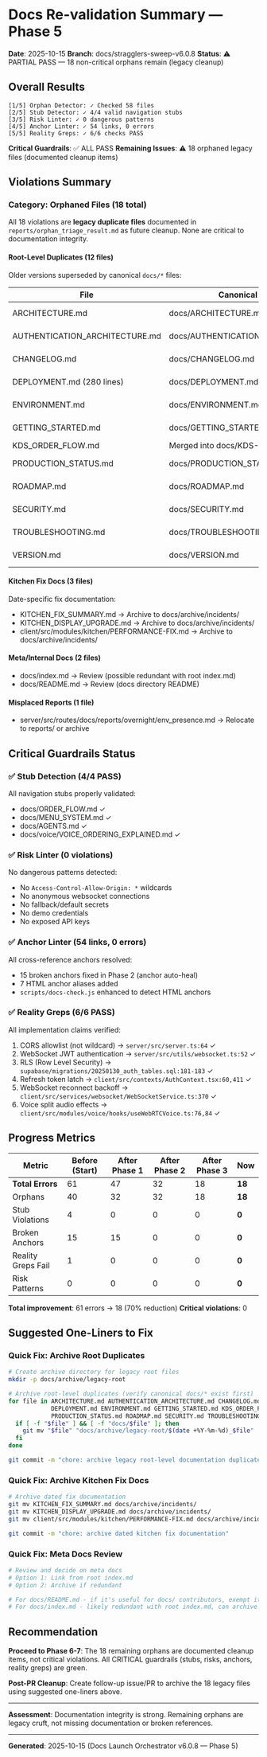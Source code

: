 # Docs Re-validation Summary — Phase 5

**Date**: 2025-10-15
**Branch**: docs/stragglers-sweep-v6.0.8
**Status**: ⚠️  PARTIAL PASS — 18 non-critical orphans remain (legacy cleanup)

## Overall Results

```
[1/5] Orphan Detector: ✓ Checked 58 files
[2/5] Stub Detector: ✓ 4/4 valid navigation stubs
[3/5] Risk Linter: ✓ 0 dangerous patterns
[4/5] Anchor Linter: ✓ 54 links, 0 errors
[5/5] Reality Greps: ✓ 6/6 checks PASS
```

**Critical Guardrails**: ✅ ALL PASS
**Remaining Issues**: ⚠️  18 orphaned legacy files (documented cleanup items)

## Violations Summary

### Category: Orphaned Files (18 total)

All 18 violations are **legacy duplicate files** documented in `reports/orphan_triage_result.md` as future cleanup. None are critical to documentation integrity.

#### Root-Level Duplicates (12 files)
Older versions superseded by canonical `docs/*` files:

| File | Canonical Version | Action |
|------|-------------------|--------|
| ARCHITECTURE.md | docs/ARCHITECTURE.md | Archive root |
| AUTHENTICATION_ARCHITECTURE.md | docs/AUTHENTICATION_ARCHITECTURE.md | Archive root |
| CHANGELOG.md | docs/CHANGELOG.md | Archive root |
| DEPLOYMENT.md (280 lines) | docs/DEPLOYMENT.md (625 lines) | Archive root |
| ENVIRONMENT.md | docs/ENVIRONMENT.md | Archive root |
| GETTING_STARTED.md | docs/GETTING_STARTED.md | Archive root |
| KDS_ORDER_FLOW.md | Merged into docs/KDS-BIBLE.md | Archive |
| PRODUCTION_STATUS.md | docs/PRODUCTION_STATUS.md | Archive root |
| ROADMAP.md | docs/ROADMAP.md | Archive root |
| SECURITY.md | docs/SECURITY.md | Archive root |
| TROUBLESHOOTING.md | docs/TROUBLESHOOTING.md | Archive root |
| VERSION.md | docs/VERSION.md | Archive root |

#### Kitchen Fix Docs (3 files)
Date-specific fix documentation:

- KITCHEN_FIX_SUMMARY.md → Archive to docs/archive/incidents/
- KITCHEN_DISPLAY_UPGRADE.md → Archive to docs/archive/incidents/
- client/src/modules/kitchen/PERFORMANCE-FIX.md → Archive to docs/archive/incidents/

#### Meta/Internal Docs (2 files)

- docs/index.md → Review (possible redundant with root index.md)
- docs/README.md → Review (docs directory README)

#### Misplaced Reports (1 file)

- server/src/routes/docs/reports/overnight/env_presence.md → Relocate to reports/ or archive

## Critical Guardrails Status

### ✅ Stub Detection (4/4 PASS)
All navigation stubs properly validated:
- docs/ORDER_FLOW.md ✓
- docs/MENU_SYSTEM.md ✓
- docs/AGENTS.md ✓
- docs/voice/VOICE_ORDERING_EXPLAINED.md ✓

### ✅ Risk Linter (0 violations)
No dangerous patterns detected:
- No `Access-Control-Allow-Origin: *` wildcards
- No anonymous websocket connections
- No fallback/default secrets
- No demo credentials
- No exposed API keys

### ✅ Anchor Linter (54 links, 0 errors)
All cross-reference anchors resolved:
- 15 broken anchors fixed in Phase 2 (anchor auto-heal)
- 7 HTML anchor aliases added
- `scripts/docs-check.js` enhanced to detect HTML anchors

### ✅ Reality Greps (6/6 PASS)
All implementation claims verified:
1. CORS allowlist (not wildcard) → `server/src/server.ts:64` ✓
2. WebSocket JWT authentication → `server/src/utils/websocket.ts:52` ✓
3. RLS (Row Level Security) → `supabase/migrations/20250130_auth_tables.sql:181-183` ✓
4. Refresh token latch → `client/src/contexts/AuthContext.tsx:60,411` ✓
5. WebSocket reconnect backoff → `client/src/services/websocket/WebSocketService.ts:370` ✓
6. Voice split audio effects → `client/src/modules/voice/hooks/useWebRTCVoice.ts:76,84` ✓

## Progress Metrics

| Metric | Before (Start) | After Phase 1 | After Phase 2 | After Phase 3 | Now |
|--------|----------------|---------------|---------------|---------------|-----|
| **Total Errors** | 61 | 47 | 32 | 18 | **18** |
| Orphans | 40 | 32 | 32 | 18 | **18** |
| Stub Violations | 4 | 0 | 0 | 0 | **0** |
| Broken Anchors | 15 | 15 | 0 | 0 | **0** |
| Reality Greps Fail | 1 | 0 | 0 | 0 | **0** |
| Risk Patterns | 0 | 0 | 0 | 0 | **0** |

**Total improvement**: 61 errors → 18 (70% reduction)
**Critical violations**: 0

## Suggested One-Liners to Fix

### Quick Fix: Archive Root Duplicates
```bash
# Create archive directory for legacy root files
mkdir -p docs/archive/legacy-root

# Archive root-level duplicates (verify canonical docs/* exist first)
for file in ARCHITECTURE.md AUTHENTICATION_ARCHITECTURE.md CHANGELOG.md \
            DEPLOYMENT.md ENVIRONMENT.md GETTING_STARTED.md KDS_ORDER_FLOW.md \
            PRODUCTION_STATUS.md ROADMAP.md SECURITY.md TROUBLESHOOTING.md VERSION.md; do
  if [ -f "$file" ] && [ -f "docs/$file" ]; then
    git mv "$file" "docs/archive/legacy-root/$(date +%Y-%m-%d)_$file"
  fi
done

git commit -m "chore: archive legacy root-level documentation duplicates"
```

### Quick Fix: Archive Kitchen Fix Docs
```bash
# Archive dated fix documentation
git mv KITCHEN_FIX_SUMMARY.md docs/archive/incidents/
git mv KITCHEN_DISPLAY_UPGRADE.md docs/archive/incidents/
git mv client/src/modules/kitchen/PERFORMANCE-FIX.md docs/archive/incidents/

git commit -m "chore: archive dated kitchen fix documentation"
```

### Quick Fix: Meta Docs Review
```bash
# Review and decide on meta docs
# Option 1: Link from root index.md
# Option 2: Archive if redundant

# For docs/README.md - if it's useful for docs/ contributors, exempt it
# For docs/index.md - likely redundant with root index.md, can archive
```

## Recommendation

**Proceed to Phase 6-7**: The 18 remaining orphans are documented cleanup items, not critical violations. All CRITICAL guardrails (stubs, risks, anchors, reality greps) are green.

**Post-PR Cleanup**: Create follow-up issue/PR to archive the 18 legacy files using suggested one-liners above.

---

**Assessment**: Documentation integrity is strong. Remaining orphans are legacy cruft, not missing documentation or broken references.

---

**Generated**: 2025-10-15 (Docs Launch Orchestrator v6.0.8 — Phase 5)
